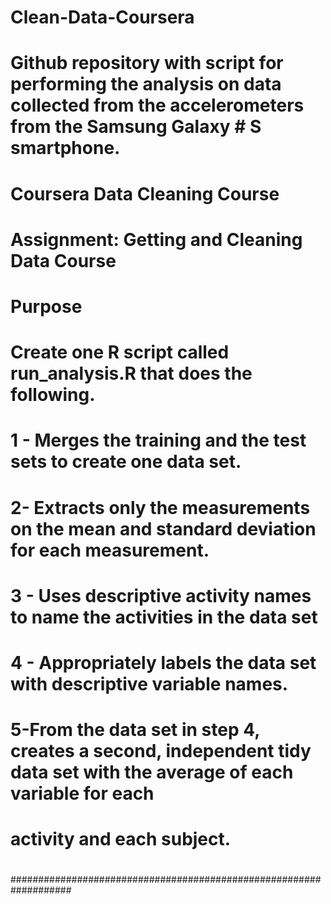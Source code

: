 # Clean-Data-Coursera
# Github repository with script for performing the analysis on data collected from the accelerometers from the Samsung Galaxy # S smartphone.
#
# Coursera Data Cleaning Course
# Assignment: Getting and Cleaning Data Course
# Purpose
# Create one R script called run_analysis.R that does the following.
# 1 - Merges the training and the test sets to create one data set.
# 2- Extracts only the measurements on the mean and standard deviation for each measurement.
# 3 - Uses descriptive activity names to name the activities in the data set
# 4 - Appropriately labels the data set with descriptive variable names.
# 5-From the data set in step 4, creates a second, independent tidy data set with the average of each variable for each 
# activity and each subject.
#
###################################################################
#
